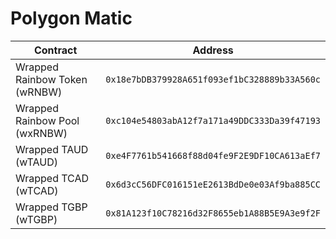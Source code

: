 # Polygon Matic

| Contract                      | Address                                      |
| ----------------------------- | -------------------------------------------- |
| Wrapped Rainbow Token (wRNBW) | `0x18e7bDB379928A651f093ef1bC328889b33A560c` |
| Wrapped Rainbow Pool (wxRNBW) | `0xc104e54803abA12f7a171a49DDC333Da39f47193` |
| Wrapped TAUD (wTAUD)          | `0xe4F7761b541668f88d04fe9F2E9DF10CA613aEf7` |
| Wrapped TCAD (wTCAD)          | `0x6d3cC56DFC016151eE2613BdDe0e03Af9ba885CC` |
| Wrapped TGBP (wTGBP)          | `0x81A123f10C78216d32F8655eb1A88B5E9A3e9f2F` |
